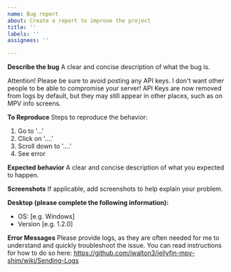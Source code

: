 ```yaml
---
name: Bug report
about: Create a report to improve the project
title: ''
labels: ''
assignees: ''

---
```


**Describe the bug**
A clear and concise description of what the bug is.

Attention! Please be sure to avoid posting any API keys. I don't want other people to be able to compromise your server!
API Keys are now removed from logs by default, but they may still appear in other places, such as on MPV info screens.

**To Reproduce**
Steps to reproduce the behavior:
1. Go to '...'
2. Click on '....'
3. Scroll down to '....'
4. See error

**Expected behavior**
A clear and concise description of what you expected to happen.

**Screenshots**
If applicable, add screenshots to help explain your problem.

**Desktop (please complete the following information):**
 - OS: [e.g. Windows]
 - Version [e.g. 1.2.0]

**Error Messages**
Please provide logs, as they are often needed for me to understand and quickly troubleshoot the issue. You can read instructions for how to do so here:
https://github.com/iwalton3/jellyfin-mpv-shim/wiki/Sending-Logs
